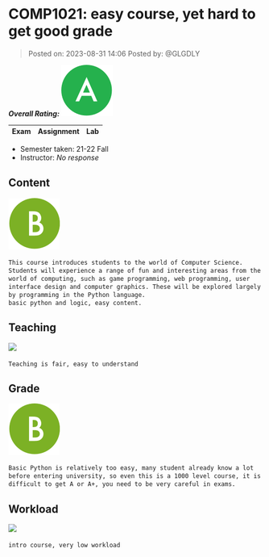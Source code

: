 # COMP1021: easy course, yet hard to get good grade

> Posted on: 2023-08-31 14:06
> Posted by: @GLGDLY

***Overall Rating: ![](../../images/A.svg)***

| Exam | Assignment | Lab |
| ---------------- | ---------------- | ---------------- |

- Semester taken: 21-22 Fall
- Instructor: _No response_

## Content

![](../../images/B.svg)

```text
This course introduces students to the world of Computer Science. Students will experience a range of fun and interesting areas from the world of computing, such as game programming, web programming, user interface design and computer graphics. These will be explored largely by programming in the Python language.
basic python and logic, easy content.
```

## Teaching

![](../images/A.svg)

```text
Teaching is fair, easy to understand
```

## Grade

![](../../images/B.svg)

```text
Basic Python is relatively too easy, many student already know a lot before entering university, so even this is a 1000 level course, it is difficult to get A or A+, you need to be very careful in exams.
```

## Workload

![](../images/A.svg)

```text
intro course, very low workload
```
